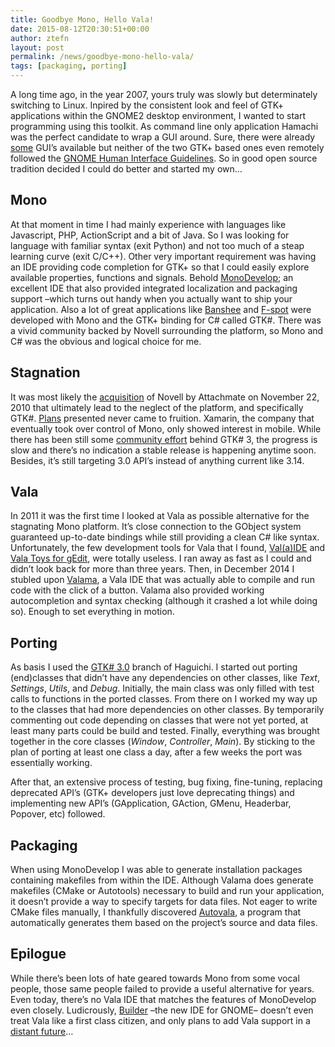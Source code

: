 ```yaml
---
title: Goodbye Mono, Hello Vala!
date: 2015-08-12T20:30:51+00:00
author: ztefn
layout: post
permalink: /news/goodbye-mono-hello-vala/
tags: [packaging, porting]
---
```

A long time ago, in the year 2007, yours truly was slowly but determinately switching to Linux. Inpired by the consistent look and feel of GTK+ applications within the GNOME2 desktop environment, I wanted to start programming using this toolkit. As command line only application Hamachi was the perfect candidate to wrap a GUI around. Sure, there were already <a href="http://linux.softpedia.com/downloadTag/Hamachi%20GUI" target="_blank">some</a> GUI&#8217;s available but neither of the two GTK+ based ones even remotely followed the <a href="https://developer.gnome.org/hig-book/2.32/" target="_blank">GNOME Human Interface Guidelines</a>. So in good open source tradition decided I could do better and started my own&#8230;

## Mono

At that moment in time I had mainly experience with languages like Javascript, PHP, ActionScript and a bit of Java. So I was looking for language with familiar syntax (exit Python) and not too much of a steap learning curve (exit C/C++). Other very important requirement was having an IDE providing code completion for GTK+ so that I could easily explore available properties, functions and signals. Behold <a href="http://www.monodevelop.com/" target="_blank">MonoDevelop</a>; an excellent IDE that also provided integrated localization and packaging support &#8211;which turns out handy when you actually want to ship your application. Also a lot of great applications like <a href="http://banshee.fm/" target="_blank">Banshee</a> and <a href="http://f-spot.org/" target="_blank">F-spot</a> were developed with Mono and the GTK+ binding for C# called GTK#. There was a vivid community backed by Novell surrounding the platform, so Mono and C# was the obvious and logical choice for me.

## Stagnation

It was most likely the <a href="https://www.novell.com/news/press/2010/11/novell-agrees-to-be-acquired-by-attachmate-corporation.html" target="_blank">acquisition</a> of Novell by Attachmate on November 22, 2010 that ultimately lead to the neglect of the platform, and specifically GTK#. <a href="http://www.mono-project.com/docs/gui/gtksharp/plan/" target="_blank">Plans</a> presented never came to fruition. Xamarin, the company that eventually took over control of Mono, only showed interest in mobile. While there has been still some <a href="https://github.com/mono/gtk-sharp/commits/master" target="_blank">community effort</a> behind GTK# 3, the progress is slow and there&#8217;s no indication a stable release is happening anytime soon. Besides, it&#8217;s still targeting 3.0 API&#8217;s instead of anything current like 3.14.

## Vala

In 2011 it was the first time I looked at Vala as possible alternative for the stagnating Mono platform. It&#8217;s close connection to the GObject system guaranteed up-to-date bindings while still providing a clean C# like syntax. Unfortunately, the few development tools for Vala that I found, <a href="https://launchpad.net/valide" target="_blank">Val(a)IDE</a> and <a href="https://code.google.com/p/vtg/" target="_blank">Vala Toys for gEdit</a>, were totally useless. I ran away as fast as I could and didn&#8217;t look back for more than three years. Then, in December 2014 I stubled upon <a href="http://valama.github.io/valama/" target="_blank">Valama</a>, a Vala IDE that was actually able to compile and run code with the click of a button. Valama also provided working autocompletion and syntax checking (although it crashed a lot while doing so). Enough to set everything in motion.

## Porting

As basis I used the <a href="https://code.launchpad.net/~ztefn/haguichi/gtk3" target="_blank">GTK# 3.0</a> branch of Haguichi. I started out porting (end)classes that didn&#8217;t have any dependencies on other classes, like _Text_, _Settings_, _Utils_, and _Debug_. Initially, the main class was only filled with test calls to functions in the ported classes. From there on I worked my way up to the classes that had more dependencies on other classes. By temporarily commenting out code depending on classes that were not yet ported, at least many parts could be build and tested. Finally, everything was brought together in the core classes (_Window_, _Controller_, _Main_). By sticking to the plan of porting at least one class a day, after a few weeks the port was essentially working.
  
After that, an extensive process of testing, bug fixing, fine-tuning, replacing deprecated API&#8217;s (GTK+ developers just love deprecating things) and implementing new API&#8217;s (GApplication, GAction, GMenu, Headerbar, Popover, etc) followed.

## Packaging

When using MonoDevelop I was able to generate installation packages containing makefiles from within the IDE. Although Valama does generate makefiles (CMake or Autotools) necessary to build and run your application, it doesn&#8217;t provide a way to specify targets for data files. Not eager to write CMake files manually, I thankfully discovered <a href="https://github.com/rastersoft/autovala" target="_blank">Autovala</a>, a program that automatically generates them based on the project&#8217;s source and data files.

## Epilogue

While there&#8217;s been lots of hate geared towards Mono from some vocal people, those same people failed to provide a useful alternative for years. Even today, there&#8217;s no Vala IDE that matches the features of MonoDevelop even closely. Ludicrously, <a href="https://wiki.gnome.org/Apps/Builder" target="_blank">Builder</a> &#8211;the new IDE for GNOME&#8211; doesn&#8217;t even treat Vala like a first class citizen, and only plans to add Vala support in a <a href="https://wiki.gnome.org/Apps/Builder/Planning#6" target="_blank">distant future</a>&#8230;

